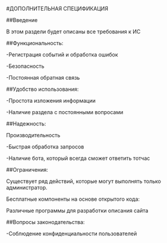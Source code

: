 #ДОПОЛНИТЕЛЬНАЯ СПЕЦИФИКАЦИЯ

##Введение

В этом раздели будет описаны все требования к ИС

##Функциональность:

-Регистрация событий и обработка ошибок

-Безопасность

-Постоянная обратная связь

##Удобство использования:

-Простота изложения информации

-Наличие раздела с постоянными вопросами

##Надежность:

Производительность

-Быстрая обработка запросов

-Наличие бота, который всегда сможет ответить тотчас

##Ограничения:

Существует ряд действий, которые могут выполнять только администратор.

Бесплатные компоненты на основе открытого кода:

Различные программы для разработки описания сайта

##Вопросы законодательства:

-Соблюдение конфиденциальности пользователей
